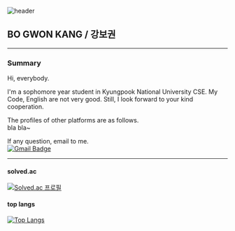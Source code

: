 ![header](https://capsule-render.vercel.app/api?type=soft&color=FFE4C4&text=Reach%20for%20the%20stars.&fontSize=30&height=60&animation=fadeIn&fontcolor=BDB76B)

## BO GWON KANG / 강보권
--------------------------------------
### Summary

Hi, everybody.

I'm a sophomore year student in Kyungpook National University CSE.
My Code, English are not very good. Still, I look forward to your kind cooperation.

The profiles of other platforms are as follows.  
bla bla~

If any question, email to me.  
[![Gmail Badge](https://img.shields.io/badge/Gmail-d14836?style=flat-square&logo=Gmail&logoColor=white&link=mailto:snugyun01@gmail.com)](mailto:kbk2581553@gmail.com)
  
  
--------------------------------------
#### solved.ac  
[![Solved.ac
프로필](http://mazassumnida.wtf/api/v2/generate_badge?boj=kadrick)](https://solved.ac/kadrick)

#### top langs  
[![Top Langs](https://github-readme-stats.vercel.app/api/top-langs/?username=Kadrick&layout=compact)](https://github.com/anuraghazra/github-readme-stats)

	

<!--
**Kadrick/Kadrick** is a ✨ _special_ ✨ repository because its `README.md` (this file) appears on your GitHub profile.

Here are some ideas to get you started:

- 🔭 I’m currently working on ...
- 🌱 I’m currently learning ...
- 👯 I’m looking to collaborate on ...
- 🤔 I’m looking for help with ...
- 💬 Ask me about ...
- 📫 How to reach me: ...
- 😄 Pronouns: ...
- ⚡ Fun fact: ...
-->
